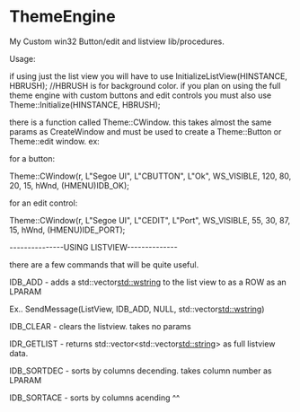 # ThemeEngine
My Custom win32 Button/edit and listview lib/procedures.


Usage:

if using just the list view you will have to use
InitializeListView(HINSTANCE, HBRUSH); //HBRUSH is for background color.
if you plan on using the full theme engine with custom buttons and edit controls you must also use 
Theme::Initialize(HINSTANCE, HBRUSH);

there is a function called Theme::CWindow. this takes almost the same params as CreateWindow and must be used to create a Theme::Button or Theme::edit window. 
ex: 

for a button:

Theme::CWindow(r, L"Segoe UI", L"CBUTTON", L"Ok", WS_VISIBLE,
			120, 80, 20, 15, hWnd, (HMENU)IDB_OK);
      
for an edit control:

Theme::CWindow(r, L"Segoe UI", L"CEDIT", L"Port", WS_VISIBLE,
			55, 30, 87, 15, hWnd, (HMENU)IDE_PORT);
   
   
   ---------------USING LISTVIEW--------------
   
   there are a few commands that will be quite useful. 
   
   IDB_ADD - adds a std::vector<std::wstring> to the list view to as a ROW as an LPARAM 
   
   Ex.. SendMessage(ListView, IDB_ADD, NULL, std::vector<std::wstring>)
   
   IDB_CLEAR - clears the listview. takes no params
   
   IDR_GETLIST - returns std::vector<std::vector<std::string>> as full listview data.
   
   IDB_SORTDEC - sorts by columns decending. takes column number as LPARAM
   
   IDB_SORTACE - sorts by columns acending ^^
   
   
